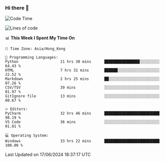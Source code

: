 ### Hi there 👋

<!--
**RoiexLee/RoiexLee** is a ✨ _special_ ✨ repository because its `README.md` (this file) appears on your GitHub profile.

Here are some ideas to get you started:

- 🔭 I’m currently working on ...
- 🌱 I’m currently learning ...
- 👯 I’m looking to collaborate on ...
- 🤔 I’m looking for help with ...
- 💬 Ask me about ...
- 📫 How to reach me: ...
- 😄 Pronouns: ...
- ⚡ Fun fact: ...
-->

<!--START_SECTION:waka-->
![Code Time](http://img.shields.io/badge/Code%20Time-593%20hrs%2039%20mins-blue)

![Lines of code](https://img.shields.io/badge/From%20Hello%20World%20I%27ve%20Written-38.4%20thousand%20lines%20of%20code-blue)

📊 **This Week I Spent My Time On** 

```text
🕑︎ Time Zone: Asia/Hong_Kong

💬 Programming Languages: 
Python                   21 hrs 30 mins      ████████████████░░░░░░░░░   64.43 % 
HTML                     7 hrs 31 mins       ██████░░░░░░░░░░░░░░░░░░░   22.52 % 
Markdown                 2 hrs 25 mins       ██░░░░░░░░░░░░░░░░░░░░░░░   07.26 % 
CSV/TSV                  39 mins             ░░░░░░░░░░░░░░░░░░░░░░░░░   01.97 % 
GitIgnore file           13 mins             ░░░░░░░░░░░░░░░░░░░░░░░░░   00.67 % 

🔥 Editors: 
PyCharm                  32 hrs 46 mins      █████████████████████████   98.19 % 
VS Code                  36 mins             ░░░░░░░░░░░░░░░░░░░░░░░░░   01.81 % 

💻 Operating System: 
Windows                  33 hrs 22 mins      █████████████████████████   100.00 % 
```


 Last Updated on 17/06/2024 18:37:17 UTC
<!--END_SECTION:waka-->
